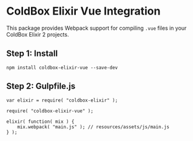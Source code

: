 # ColdBox Elixir Vue Integration

This package provides Webpack support for compiling `.vue` files in your ColdBox Elixir 2 projects.

## Step 1: Install

```
npm install coldbox-elixir-vue --save-dev
```

## Step 2: Gulpfile.js

```
var elixir = require( "coldbox-elixir" );

require( "coldbox-elixir-vue" );

elixir( function( mix ) {
    mix.webpack( "main.js" ); // resources/assets/js/main.js
} );
```
